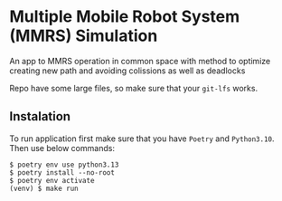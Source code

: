 # Multiple Mobile Robot System (MMRS) Simulation

An app to MMRS operation in common space with method to optimize creating new path and avoiding colissions as well as deadlocks

Repo have some large files, so make sure that your `git-lfs` works.


## Instalation

To run application first make sure that you have `Poetry` and `Python3.10`.
Then use below commands:

```shell
$ poetry env use python3.13
$ poetry install --no-root
$ poetry env activate
(venv) $ make run
```